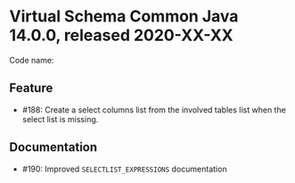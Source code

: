 # Virtual Schema Common Java 14.0.0, released 2020-XX-XX

Code name: 

## Feature

* #188: Create a select columns list from the involved tables list when the select list is missing.

## Documentation

* #190: Improved `SELECTLIST_EXPRESSIONS` documentation

